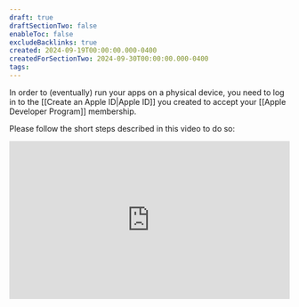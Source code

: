 ```yaml
---
draft: true
draftSectionTwo: false
enableToc: false
excludeBacklinks: true
created: 2024-09-19T00:00:00.000-0400
createdForSectionTwo: 2024-09-30T00:00:00.000-0400
tags:
---
```

In order to (eventually) run your apps on a physical device, you need to log in to the [[Create an Apple ID|Apple ID]] you created to accept your [[Apple Developer Program]] membership.

Please follow the short steps described in this video to do so:

<div style="padding:56.25% 0 0 0;position:relative;">
	<iframe src="https://player.vimeo.com/video/1014465930?h=12b6c746b8&amp;badge=0&amp;autopause=0&amp;player_id=0&amp;app_id=58479&portrait=0&byline=0&title=0" frameborder="0" allow="autoplay; fullscreen; picture-in-picture; clipboard-write" style="position:absolute;top:0;left:0;width:100%;height:100%;" title="Opening the Teamspace">
	</iframe>
	</div>
<script src="https://player.vimeo.com/api/player.js"></script>